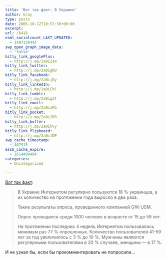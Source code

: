 ```yaml
---
title: 'Вот так факт: В Украине'
author: Gray
type: posts
date: 2005-10-12T10:57:50+00:00
excerpt:
url: /6418
esml_socialcount_LAST_UPDATED:
  - 1497139443
swp_open_graph_image_data:
  - 'false'
bitly_link_googlePlus:
  - http://j.mp/2a0iZsm
bitly_link_twitter:
  - http://j.mp/2a0igHU
bitly_link_facebook:
  - http://j.mp/2a0ijDy
bitly_link_linkedIn:
  - http://j.mp/2a0iChC
bitly_link_tumblr:
  - http://j.mp/2a0igaT
bitly_link_email:
  - http://j.mp/2a0iuPb
bitly_link_pocket:
  - http://j.mp/2a0j1R0
bitly_link_buffer:
  - http://j.mp/2a0ihvy
bitly_link_flipboard:
  - http://j.mp/2a0ifDP
swp_cache_timestamp:
  - 407915
essb_cache_expire:
  - 1614490464
categories:
  - Uncategorized

---
```








<a href="http://www.expert.org.ua/statias/?st=2&#038;id=37481" target="_blank">Вот так факт</a>:

> В Украине Интернетом регулярно пользуются 18 % украинцев, а их количество на протяжении года выросло в два раза.
> 
> Такие результаты опроса, проведенного компанией GfK-USM.
> 
> Опрос проводился среди 1000 человек в возрасте от 15 до 59 лет.
> 
> На протяжении последних 4 недель Интернетом пользовались минимум раз 77 % опрошенных. Количество пользователей 41-59 лет за год увеличилось с 3 % до 10 %. Мужчины являются регулярными пользователями в 20 % случаев, женщины &#8212; в 17 %. 

И не узнал бы, если бы прокомментировать не попросили&#8230;